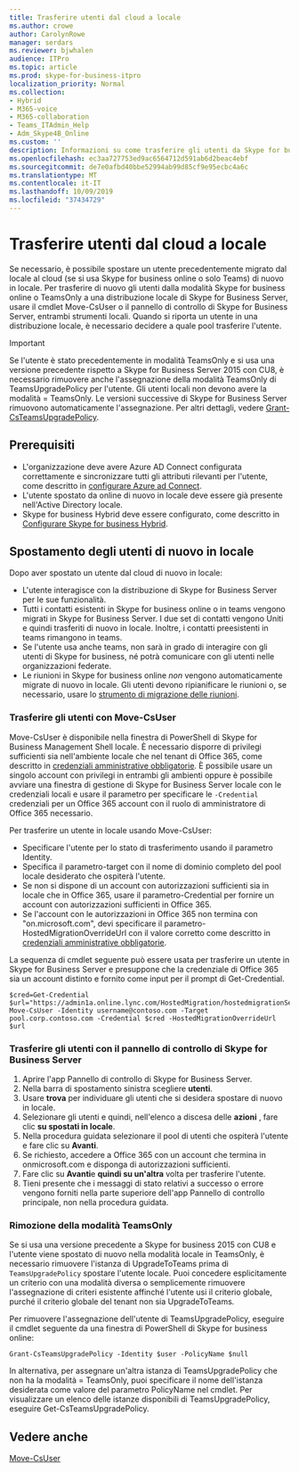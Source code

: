```yaml
---
title: Trasferire utenti dal cloud a locale
ms.author: crowe
author: CarolynRowe
manager: serdars
ms.reviewer: bjwhalen
audience: ITPro
ms.topic: article
ms.prod: skype-for-business-itpro
localization_priority: Normal
ms.collection:
- Hybrid
- M365-voice
- M365-collaboration
- Teams_ITAdmin_Help
- Adm_Skype4B_Online
ms.custom: ''
description: Informazioni su come trasferire gli utenti da Skype for business online in locale.
ms.openlocfilehash: ec3aa727753ed9ac6564712d591ab6d2beac4ebf
ms.sourcegitcommit: de7e0afbd40bbe52994ab99d85cf9e95ecbc4a6c
ms.translationtype: MT
ms.contentlocale: it-IT
ms.lasthandoff: 10/09/2019
ms.locfileid: "37434729"
---
```

# <a name="move-users-from-the-cloud-to-on-premises"></a>Trasferire utenti dal cloud a locale 

Se necessario, è possibile spostare un utente precedentemente migrato dal locale al cloud (se si usa Skype for business online o solo Teams) di nuovo in locale. Per trasferire di nuovo gli utenti dalla modalità Skype for business online o TeamsOnly a una distribuzione locale di Skype for Business Server, usare il cmdlet Move-CsUser o il pannello di controllo di Skype for Business Server, entrambi strumenti locali. Quando si riporta un utente in una distribuzione locale, è necessario decidere a quale pool trasferire l'utente.

> [!Important]
> Se l'utente è stato precedentemente in modalità TeamsOnly e si usa una versione precedente rispetto a Skype for Business Server 2015 con CU8, è necessario rimuovere anche l'assegnazione della modalità TeamsOnly di TeamsUpgradePolicy per l'utente. Gli utenti locali non devono avere la modalità = TeamsOnly.  Le versioni successive di Skype for Business Server rimuovono automaticamente l'assegnazione. Per altri dettagli, vedere [Grant-CsTeamsUpgradePolicy](https://docs.microsoft.com/en-us/powershell/module/skype/grant-csteamsupgradepolicy).

## <a name="prerequisites"></a>Prerequisiti

- L'organizzazione deve avere Azure AD Connect configurata correttamente e sincronizzare tutti gli attributi rilevanti per l'utente, come descritto in [configurare Azure ad Connect](configure-azure-ad-connect.md).
- L'utente spostato da online di nuovo in locale deve essere già presente nell'Active Directory locale.
- Skype for business Hybrid deve essere configurato, come descritto in [Configurare Skype for business Hybrid](configure-federation-with-skype-for-business-online.md).

## <a name="moving-users-back-to-on-premises"></a>Spostamento degli utenti di nuovo in locale

Dopo aver spostato un utente dal cloud di nuovo in locale:

- L'utente interagisce con la distribuzione di Skype for Business Server per le sue funzionalità. 
- Tutti i contatti esistenti in Skype for business online o in teams vengono migrati in Skype for Business Server. I due set di contatti vengono Uniti e quindi trasferiti di nuovo in locale.  Inoltre, i contatti preesistenti in teams rimangono in teams.
- Se l'utente usa anche teams, non sarà in grado di interagire con gli utenti di Skype for business, né potrà comunicare con gli utenti nelle organizzazioni federate.
- Le riunioni in Skype for business online *non* vengono automaticamente migrate di nuovo in locale. Gli utenti devono ripianificare le riunioni o, se necessario, usare lo [strumento di migrazione delle riunioni](https://support.office.com/article/2b525fe6-ed0f-4331-b533-c31546fcf4d4).

### <a name="move-users-with-move-csuser"></a>Trasferire gli utenti con Move-CsUser

Move-CsUser è disponibile nella finestra di PowerShell di Skype for Business Management Shell locale. È necessario disporre di privilegi sufficienti sia nell'ambiente locale che nel tenant di Office 365, come descritto in [credenziali amministrative obbligatorie](move-users-between-on-premises-and-cloud.md#required-administrative-credentials). È possibile usare un singolo account con privilegi in entrambi gli ambienti oppure è possibile avviare una finestra di gestione di Skype for Business Server locale con le credenziali locali e usare il parametro per specificare le `-Credential` credenziali per un Office 365 account con il ruolo di amministratore di Office 365 necessario.

Per trasferire un utente in locale usando Move-CsUser:

- Specificare l'utente per lo stato di trasferimento usando il parametro Identity.
- Specifica il parametro-target con il nome di dominio completo del pool locale desiderato che ospiterà l'utente.
- Se non si dispone di un account con autorizzazioni sufficienti sia in locale che in Office 365, usare il parametro-Credential per fornire un account con autorizzazioni sufficienti in Office 365.
- Se l'account con le autorizzazioni in Office 365 non termina con "on.microsoft.com", devi specificare il parametro-HostedMigrationOverrideUrl con il valore corretto come descritto in [credenziali amministrative obbligatorie](move-users-between-on-premises-and-cloud.md#required-administrative-credentials).

La sequenza di cmdlet seguente può essere usata per trasferire un utente in Skype for Business Server e presuppone che la credenziale di Office 365 sia un account distinto e fornito come input per il prompt di Get-Credential.

```
$cred=Get-Credential
$url="https://admin1a.online.lync.com/HostedMigration/hostedmigrationService.svc"
Move-CsUser -Identity username@contoso.com -Target pool.corp.contoso.com -Credential $cred -HostedMigrationOverrideUrl $url
```

### <a name="move-users-with-the-skype-for-business-server-control-panel"></a>Trasferire gli utenti con il pannello di controllo di Skype for Business Server

1. Aprire l'app Pannello di controllo di Skype for Business Server.
2. Nella barra di spostamento sinistra scegliere **utenti**.
3. Usare **trova** per individuare gli utenti che si desidera spostare di nuovo in locale.
4. Selezionare gli utenti e quindi, nell'elenco a discesa delle **azioni** , fare clic **su spostati in locale**.
5. Nella procedura guidata selezionare il pool di utenti che ospiterà l'utente e fare clic su **Avanti**.
6. Se richiesto, accedere a Office 365 con un account che termina in onmicrosoft.com e disponga di autorizzazioni sufficienti.
7. Fare clic su **Avanti**e **quindi su un'altra** volta per trasferire l'utente.
8. Tieni presente che i messaggi di stato relativi a successo o errore vengono forniti nella parte superiore dell'app Pannello di controllo principale, non nella procedura guidata.

### <a name="removing-teamsonly-mode"></a>Rimozione della modalità TeamsOnly

Se si usa una versione precedente a Skype for business 2015 con CU8 e l'utente viene spostato di nuovo nella modalità locale in TeamsOnly, è necessario rimuovere l'istanza di UpgradeToTeams prima di `TeamsUpgradePolicy` spostare l'utente locale. Puoi concedere esplicitamente un criterio con una modalità diversa o semplicemente rimuovere l'assegnazione di criteri esistente affinché l'utente usi il criterio globale, purché il criterio globale del tenant non sia UpgradeToTeams.

Per rimuovere l'assegnazione dell'utente di TeamsUpgradePolicy, eseguire il cmdlet seguente da una finestra di PowerShell di Skype for business online:

`Grant-CsTeamsUpgradePolicy -Identity $user -PolicyName $null`

In alternativa, per assegnare un'altra istanza di TeamsUpgradePolicy che non ha la modalità = TeamsOnly, puoi specificare il nome dell'istanza desiderata come valore del parametro PolicyName nel cmdlet. Per visualizzare un elenco delle istanze disponibili di TeamsUpgradePolicy, eseguire Get-CsTeamsUpgradePolicy.


## <a name="see-also"></a>Vedere anche

[Move-CsUser](https://docs.microsoft.com/en-us/powershell/module/skype/move-csuser)
